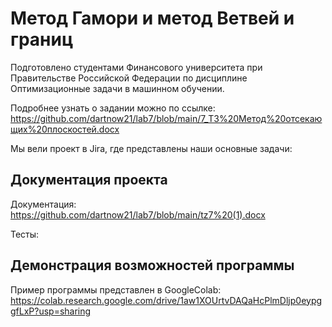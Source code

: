 # Метод Гамори и метод Ветвей и границ
Подготовлено студентами Финансового университета при Правительстве Российской Федерации по дисциплине Оптимизационные задачи в машинном обучении. 

Подробнее узнать о задании можно по ссылке: https://github.com/dartnow21/lab7/blob/main/7_ТЗ%20Метод%20отсекающих%20плоскостей.docx

Мы вели проект в Jira, где представлены наши основные задачи: 

## Документация проекта 

Документация: https://github.com/dartnow21/lab7/blob/main/tz7%20(1).docx

Тесты: 

## Демонстрация возможностей программы

Пример программы представлен в GoogleColab: https://colab.research.google.com/drive/1aw1XOUrtvDAQaHcPlmDljp0eypggfLxP?usp=sharing
